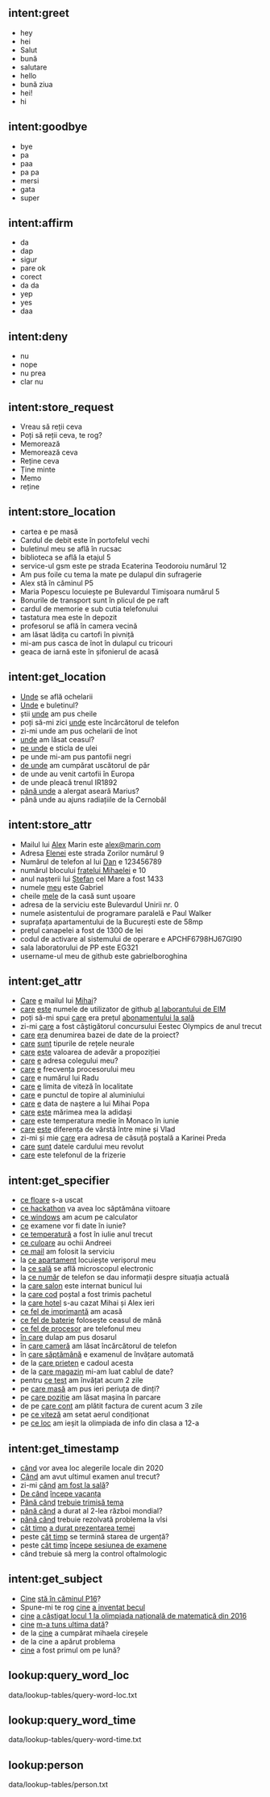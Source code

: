 ## intent:greet
- hey
- hei
- Salut
- bună
- salutare
- hello
- bună ziua
- hei!
- hi

## intent:goodbye
- bye
- pa
- paa
- pa pa
- mersi
- gata
- super

## intent:affirm
- da
- dap
- sigur
- pare ok
- corect
- da da
- yep
- yes
- daa

## intent:deny
- nu
- nope
- nu prea
- clar nu

## intent:store_request
- Vreau să reții ceva
- Poți să reții ceva, te rog?
- Memorează
- Memorează ceva
- Reține ceva
- Ține minte
- Memo
- reține

## intent:store_location
- cartea e pe masă
- Cardul de debit este în portofelul vechi
- buletinul meu se află în rucsac
- biblioteca se află la etajul 5
- service-ul gsm este pe strada Ecaterina Teodoroiu numărul 12
- Am pus foile cu tema la mate pe dulapul din sufragerie
- Alex stă în căminul P5
- Maria Popescu locuiește pe Bulevardul Timișoara numărul 5
- Bonurile de transport sunt în plicul de pe raft
- cardul de memorie e sub cutia telefonului
- tastatura mea este în depozit
- profesorul se află în camera vecină
- am lăsat lădița cu cartofi în pivniță
- mi-am pus casca de înot în dulapul cu tricouri
- geaca de iarnă este în șifonierul de acasă

## intent:get_location
- [Unde](query_word_loc) se află ochelarii
- [Unde](query_word_loc) e buletinul?
- știi [unde](query_word_loc) am pus cheile
- poți să-mi zici [unde](query_word_loc) este încârcătorul de telefon
- zi-mi unde am pus ochelarii de înot
- [unde](query_word_loc) am lăsat ceasul?
- [pe unde](query_word_loc) e sticla de ulei
- pe unde mi-am pus pantofii negri
- [de unde](query_word_loc) am cumpărat uscătorul de păr
- de unde au venit cartofii în Europa
- de unde pleacă trenul IR1892
- [până unde](query_word_loc) a alergat aseară Marius?
- până unde au ajuns radiațiile de la Cernobâl

## intent:store_attr
- Mailul lui [Alex](person) Marin este alex@marin.com
- Adresa [Elenei](owner) este strada Zorilor numărul 9
- Numărul de telefon al lui [Dan](person) e 123456789
- numărul blocului [fratelui Mihaelei](owner) e 10
- anul nașterii lui [Ștefan](person) cel Mare a fost 1433
- numele [meu](owner) este Gabriel
- cheile [mele](owner) de la casă sunt ușoare
- adresa de la serviciu este Bulevardul Unirii nr. 0
- numele asistentului de programare paralelă e Paul Walker
- suprafața apartamentului de la București este de 58mp
- prețul canapelei a fost de 1300 de lei
- codul de activare al sistemului de operare e APCHF6798HJ67GI90
- sala laboratorului de PP este EG321
- username-ul meu de github este gabrielboroghina

## intent:get_attr
- [Care](query_word_which) [e](a_fi) mailul lui [Mihai](person)?
- [care](query_word_which) [este](a_fi) numele de utilizator de github [al laborantului de EIM](owner)
- poți să-mi spui [care](query_word_which) era prețul [abonamentului la sală](owner)
- zi-mi [care](query_word_which) a fost câștigătorul concursului Eestec Olympics de anul trecut
- [care](query_word_which) [era](a_fi) denumirea bazei de date de la proiect?
- [care](query_word_which) [sunt](a_fi) tipurile de rețele neurale
- [care](query_word_which) [este](a_fi) valoarea de adevăr a propoziției
- [care](query_word_which) [e](a_fi) adresa colegului meu?
- [care](query_word_which) [e](a_fi) frecvența procesorului meu
- [care](query_word_which) e numărul lui Radu
- [care](query_word_which) [e](a_fi) limita de viteză în localitate
- [care](query_word_which) e punctul de topire al aluminiului
- [care](query_word_which) [e](a_fi) data de naștere a lui Mihai Popa
- [care](query_word_which) [este](a_fi) mărimea mea la adidași
- [care](query_word_which) este temperatura medie în Monaco în iunie
- [care](query_word_which) [este](a_fi) diferența de vârstă între mine și Vlad
- zi-mi și mie [care](query_word_which) era adresa de căsuță poștală a Karinei Preda
- [care](query_word_which) [sunt](a_fi) datele cardului meu revolut
- [care](query_word_which) este telefonul de la frizerie

## intent:get_specifier
- [ce floare](query_word_spec) s-a uscat
- [ce hackathon](query_word_spec) va avea loc săptămâna viitoare
- [ce windows](query_word_spec) am acum pe calculator
- [ce](query_word_spec) examene vor fi date în iunie?
- [ce temperatură](query_word_spec) a fost în iulie anul trecut
- [ce culoare](query_word_spec) au ochii Andreei
- [ce mail](query_word_spec) am folosit la serviciu
- la [ce apartament](query_word_spec) locuiește verișorul meu
- la [ce sală](query_word_spec) se află microscopul electronic
- la [ce număr](query_word_spec) de telefon se dau informații despre situația actuală
- la [care salon](query_word_spec) este internat bunicul lui
- la [care cod](query_word_spec) poștal a fost trimis pachetul
- la [care hotel](query_word_spec) s-au cazat Mihai și Alex ieri
- [ce fel de imprimantă](query_word_spec)  am acasă
- [ce fel de baterie](query_word_spec) folosește ceasul de mână
- [ce fel de procesor](query_word_spec) are telefonul meu
- [în care](query_word_spec) dulap am pus dosarul
- în [care cameră](query_word_spec) am lăsat încărcătorul de telefon
- în [care săptămână](query_word_spec) e examenul de învățare automată
- de la [care prieten](query_word_spec) e cadoul acesta
- de la [care magazin](query_word_spec) mi-am luat cablul de date?
- pentru [ce test](query_word_spec) am învățat acum 2 zile
- pe [care masă](query_word_spec) am pus ieri periuța de dinți?
- pe [care poziție](query_word_spec) am lăsat mașina în parcare
- de pe [care cont](query_word_spec) am plătit factura de curent acum 3 zile
- pe [ce viteză](query_word_spec) am setat aerul condiționat
- pe [ce loc](query_word_spec) am ieșit la olimpiada de info din clasa a 12-a

## intent:get_timestamp
- [când](query_word_time) vor avea loc alegerile locale din 2020
- [Când](query_word_time) am avut ultimul examen anul trecut?
- zi-mi [când](query_word_time) [am fost la sală](action)?
- [De când](query_word_time) [începe vacanța](action)
- [Până când](query_word_time) [trebuie trimisă tema](action)
- [până când](query_word_time) a durat al 2-lea război mondial?
- [până când](query_word_time) trebuie rezolvată problema la vlsi
- [cât timp](query_word_time) [a durat prezentarea temei](action)
- peste [cât timp](query_word_time) se termină starea de urgență?
- peste [cât timp](query_word_time) [începe sesiunea de examene](action)
- când trebuie să merg la control oftalmologic

## intent:get_subject
- [Cine](query_word_subj) [stă în căminul P16](action)?
- Spune-mi te rog [cine](query_word_subj) [a inventat becul](action)
- [cine](query_word_subj) [a câștigat locul 1 la olimpiada națională de matematică din 2016](action)
- [cine](query_word_subj) [m-a tuns ultima dată](action)?
- de la [cine](query_word_subj) a cumpărat mihaela cireșele
- de la cine a apărut problema
- [cine](query_word_subj) a fost primul om pe lună?

  
## lookup:query_word_loc
  data/lookup-tables/query-word-loc.txt
  
## lookup:query_word_time
  data/lookup-tables/query-word-time.txt

## lookup:person
  data/lookup-tables/person.txt